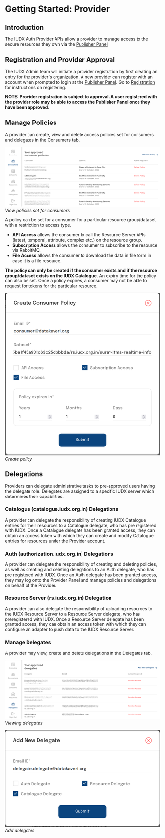 # Getting Started: Provider

## Introduction

The IUDX Auth Provider APIs allow a provider to manage access to the secure resources they own via the [Publisher Panel](https://publisher.iudx.org.in)

## Registration and Provider Approval

The IUDX Admin team will initiate a provider registration by first creating an entry for the provider's organization. A new provider can register with an account when prompted to login at the [Publisher Panel](https://publisher.iudx.org.in). Go to [Registration](./registration.md) for instructions on registering.

**NOTE: Provider registration is subject to approval. A user registered with the provider role may be able to access the Publisher Panel once they have been approved**. 

## Manage Policies
A provider can create, view and delete access policies set for consumers and delegates in the Consumers tab.

![View policies set for consumers](../resources/auth/view-pols.png)<br>
*View policies set for consumers*
 
A policy can be set for a consumer for a particular resource group/dataset with a restriction to access type. 

- **API Access** allows the consumer to call the Resource Server APIs (latest, temporal, attribute, complex etc.) on the resource group. 
- **Subscription Access** allows the consumer to subscribe to the resource via RabbitMQ.
- **File Access** allows the consumer to download the data in file form in case it is a file resource.

**The policy can only be created if the consumer exists and if the resource group/dataset exists on the IUDX Catalogue**. An expiry time for the policy can also be set. Once a policy expires, a consumer may not be able to request for tokens for the particular resource.

![Create policy](../resources/auth/create-policy.png)<br>
*Create policy*

## Delegations

Providers can delegate administrative tasks to pre-approved users having the delegate role. Delegates are assigned to a specific IUDX server which determines their capabilities.

### Catalogue (catalogue.iudx.org.in) Delegations
A provider can delegate the responsibility of creating IUDX Catalogue entries for their resources to a Catalogue delegate, who has pre registered with IUDX. Once a Catalogue delegate has been granted access, they can obtain an access token with which they can create and modify Catalogue entries for resources under the Provider account.

### Auth (authorization.iudx.org.in) Delegations
A provider can delegate the responsibility of creating and deleting policies, as well as creating and deleting delegations to an Auth delegate, who has pre registered with IUDX. Once an Auth delegate has been granted access, they may log onto the Provider Panel and manage policies and delegations on behalf of the Provider.

### Resource Server (rs.iudx.org.in) Delegation
A provider can also delegate the responsibility of uploading resources to the IUDX Resource Server to a Resource Server delegate, who has preregistered with IUDX. Once a Resource Server delegate has been granted access, they can obtain an access token with which they can configure an adapter to push data to the IUDX Resource Server.

### Manage Delegates
A provider may view, create and delete delegations in the Delegates tab.

![Viewing delegates](../resources/auth/view-delegates.png)<br>
*Viewing delegates*

![Add delegates](../resources/auth/create-delegate.png)<br>
*Add delegates*
